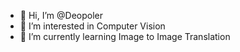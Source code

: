 - 👋 Hi, I’m @Deopoler
- 👀 I’m interested in Computer Vision
- 🌱 I’m currently learning Image to Image Translation

<!---
Deopoler/Deopoler is a ✨ special ✨ repository because its `README.md` (this file) appears on your GitHub profile.
You can click the Preview link to take a look at your changes.
--->
